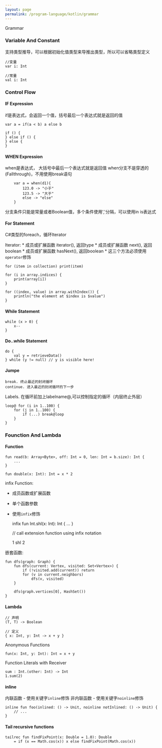 ```yaml
---
layout: page
permalink: /program-language/kotlin/grammar
---
```


Grammar

### Variable And Constant

支持类型推导，可以根据初始化值类型来导推出类型，所以可以省略类型定义

    //变量
    var i: Int

    //常量
    val i: Int

### Control Flow
#### IF Expression
if是表达式，会返回一个值，括号最后一个表达式就是返回的值

    var a = if(a < b) a else b

    if () {
    } else if () {
    } else {
    }

#### WHEN Expression
when是表达式， 大括号中最后一个表达式就是返回值
when分支不是穿透的(Fallthrough)，不用使用break语句

        var a = when(d1){
            123.0 -> "小于"
            123.5 -> "大于"
            else -> "else"
        }

分支条件只能是常量或者Boolean值，多个条件使用','分隔，可以使用in is表达式

#### For Statement
C#类型的foreach，循环Iterator

Iterator:
    * 成员或扩展函数 iterator(), 返回type
    * 成员或扩展函数 next(), 返回boolean
    * 成员或扩展函数 hasNext(), 返回boolean
    * 这三个方法必须使用`operator`修饰

    for (item in collection) print(item)

    for (i in array.indices) {
        print(array[i])
    }

    for ((index, value) in array.withIndex()) {
        println("the element at $index is $value")
    }

#### While Statement

    while (x > 0) {
        x--
    }

#### Do..while Statement

    do {
        val y = retrieveData()
    } while (y != null) // y is visible here!

#### Jumpe

    break. 终止最近的封闭循环
    continue. 进入最近的封闭循环的下一步

Labels. 在循环前加上labelname@,可以控制指定的循环（内层终止外层）

    loop@ for (i in 1..100) {
        for (j in 1..100) {
            if (...) break@loop
        }
    }

### Founction And Lambda
#### Function

    fun read(b: Array<Byte>, off: Int = 0, len: Int = b.size): Int {
        ...
    }

    fun double(x: Int): Int = x * 2

infix Function:
* 成员函数或扩展函数
* 单个函数参数
* 使用`infix`修饰


    infix fun Int.shl(x: Int): Int {
    ...
    }

    // call extension function using infix notation

    1 shl 2

嵌套函数:

    fun dfs(graph: Graph) {
        fun dfs(current: Vertex, visited: Set<Vertex>) {
            if (!visited.add(current)) return
            for (v in current.neighbors)
                dfs(v, visited)
        }

        dfs(graph.vertices[0], HashSet())
    }

#### Lambda

    // 声明
    (T, T) -> Boolean

    // 定义
    { x: Int, y: Int -> x + y }

Anonymous Functions

    fun(x: Int, y: Int): Int = x + y

Function Literals with Receiver

    sum : Int.(other: Int) -> Int
    1.sum(2)

#### inline
内联函数 - 使用关键字`inline`修饰
非内联函数 - 使用关键字`noinline`修饰

    inline fun foo(inlined: () -> Unit, noinline notInlined: () -> Unit) {
        // ...
    }

#### Tail recursive functions

    tailrec fun findFixPoint(x: Double = 1.0): Double
        = if (x == Math.cos(x)) x else findFixPoint(Math.cos(x))


